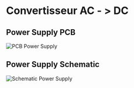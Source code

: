 # Convertisseur AC - > DC

## Power Supply PCB
![PCB Power Supply](https://cdn.discordapp.com/attachments/922880875182587904/933390918235598898/pow_sup_pcb.png)
## Power Supply Schematic
![Schematic Power Supply](https://cdn.discordapp.com/attachments/922880875182587904/933390918449516544/pow_sup_schematic.png)

